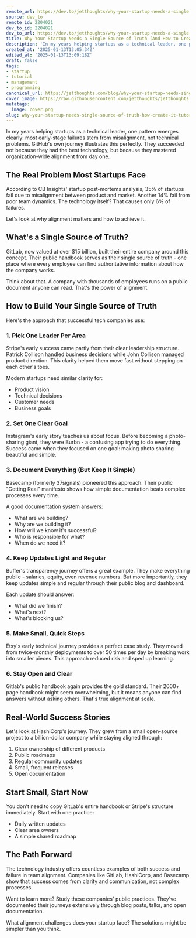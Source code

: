 ```yaml
---
remote_url: https://dev.to/jetthoughts/why-your-startup-needs-a-single-source-of-truth-and-how-to-create-it-2f7i
source: dev_to
remote_id: 2204021
dev_to_id: 2204021
dev_to_url: https://dev.to/jetthoughts/why-your-startup-needs-a-single-source-of-truth-and-how-to-create-it-2f7i
title: Why Your Startup Needs a Single Source of Truth (And How to Create It)
description: 'In my years helping startups as a technical leader, one pattern emerges clearly: most early-stage...'
created_at: '2025-01-13T13:05:34Z'
edited_at: '2025-01-13T13:09:18Z'
draft: false
tags:
- startup
- tutorial
- management
- programming
canonical_url: https://jetthoughts.com/blog/why-your-startup-needs-single-source-of-truth-how-create-it-tutorial/
cover_image: https://raw.githubusercontent.com/jetthoughts/jetthoughts.github.io/master/content/blog/why-your-startup-needs-single-source-of-truth-how-create-it-tutorial/cover.png
metatags:
  image: cover.png
slug: why-your-startup-needs-single-source-of-truth-how-create-it-tutorial
---
```

In my years helping startups as a technical leader, one pattern emerges clearly: most early-stage failures stem from misalignment, not technical problems. GitHub's own journey illustrates this perfectly. They succeeded not because they had the best technology, but because they mastered organization-wide alignment from day one.

## The Real Problem Most Startups Face

According to CB Insights' startup post-mortems analysis, 35% of startups fail due to misalignment between product and market. Another 14% fail from poor team dynamics. The technology itself? That causes only 6% of failures.

Let's look at why alignment matters and how to achieve it.

## What's a Single Source of Truth?

GitLab, now valued at over $15 billion, built their entire company around this concept. Their public handbook serves as their single source of truth - one place where every employee can find authoritative information about how the company works.

Think about that. A company with thousands of employees runs on a public document anyone can read. That's the power of alignment.

## How to Build Your Single Source of Truth

Here's the approach that successful tech companies use:

### 1. Pick One Leader Per Area

Stripe's early success came partly from their clear leadership structure. Patrick Collison handled business decisions while John Collison managed product direction. This clarity helped them move fast without stepping on each other's toes.

Modern startups need similar clarity for:

- Product vision
- Technical decisions
- Customer needs
- Business goals

### 2. Set One Clear Goal

Instagram's early story teaches us about focus. Before becoming a photo-sharing giant, they were Burbn - a confusing app trying to do everything. Success came when they focused on one goal: making photo sharing beautiful and simple.

### 3. Document Everything (But Keep It Simple)

Basecamp (formerly 37signals) pioneered this approach. Their public "Getting Real" manifesto shows how simple documentation beats complex processes every time.

A good documentation system answers:

- What are we building?
- Why are we building it?
- How will we know it's successful?
- Who is responsible for what?
- When do we need it?

### 4. Keep Updates Light and Regular

Buffer's transparency journey offers a great example. They make everything public - salaries, equity, even revenue numbers. But more importantly, they keep updates simple and regular through their public blog and dashboard.

Each update should answer:

- What did we finish?
- What's next?
- What's blocking us?

### 5. Make Small, Quick Steps

Etsy's early technical journey provides a perfect case study. They moved from twice-monthly deployments to over 50 times per day by breaking work into smaller pieces. This approach reduced risk and sped up learning.

### 6. Stay Open and Clear

Gitlab's public handbook again provides the gold standard. Their 2000+ page handbook might seem overwhelming, but it means anyone can find answers without asking others. That's true alignment at scale.

## Real-World Success Stories

Let's look at HashiCorp's journey. They grew from a small open-source project to a billion-dollar company while staying aligned through:

1. Clear ownership of different products
2. Public roadmaps
3. Regular community updates
4. Small, frequent releases
5. Open documentation

## Start Small, Start Now

You don't need to copy GitLab's entire handbook or Stripe's structure immediately. Start with one practice:

- Daily written updates
- Clear area owners
- A simple shared roadmap

## The Path Forward

The technology industry offers countless examples of both success and failure in team alignment. Companies like GitLab, HashiCorp, and Basecamp show that success comes from clarity and communication, not complex processes.

Want to learn more? Study these companies' public practices. They've documented their journeys extensively through blog posts, talks, and open documentation.

What alignment challenges does your startup face? The solutions might be simpler than you think.
